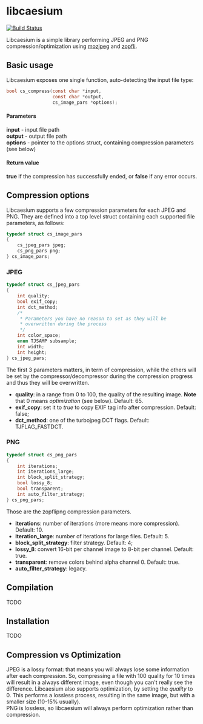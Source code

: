 # libcaesium
[![Build Status](https://travis-ci.org/Lymphatus/libcaesium.svg?branch=master)](https://travis-ci.org/Lymphatus/libcaesium)  

Libcaesium is a simple library performing JPEG and PNG compression/optimization using [mozjpeg](https://github.com/mozilla/mozjpeg) and [zopfli](https://github.com/google/zopfli).


## Basic usage

Libcaesium exposes one single function, auto-detecting the input file type:
```C
bool cs_compress(const char *input,
                 const char *output,
                 cs_image_pars *options);
```
#### Parameters
**input** - input file path  
**output** - output file path  
**options** - pointer to the options struct, containing compression parameters (see below)  

#### Return value
**true** if the compression has successfully ended, or **false** if any error occurs.

## Compression options
Libcaesium supports a few compression parameters for each JPEG and PNG.
They are defined into a top level struct containing each supported file parameters, as follows:
```C
typedef struct cs_image_pars
{
	cs_jpeg_pars jpeg;
	cs_png_pars png;
} cs_image_pars;
```
### JPEG
```C
typedef struct cs_jpeg_pars
{
	int quality;
	bool exif_copy;
	int dct_method;
	/*
	 * Parameters you have no reason to set as they will be
	 * overwritten during the process
	 */
	int color_space;
	enum TJSAMP subsample;
	int width;
	int height;
} cs_jpeg_pars;
```
The first 3 parameters matters, in term of compression, while the others will be set by the compressor/decompressor
during the compression progress and thus they will be overwritten.
- **quality**: in a range from 0 to 100, the quality of the resulting image. **Note** that 0 means _optimization_ (see below). Default: 65.
- **exif_copy**: set it to _true_ to copy EXIF tag info after compression. Default: false;
- **dct_method**: one of the turbojpeg DCT flags. Default: TJFLAG_FASTDCT.

### PNG
```C
typedef struct cs_png_pars
{
	int iterations;
	int iterations_large;
	int block_split_strategy;
	bool lossy_8;
	bool transparent;
	int auto_filter_strategy;
} cs_png_pars;
```
Those are the zopflipng compression parameters.
- **iterations**: number of iterations (more means more compression). Default: 10.
- **iteration_large**: number of iterations for large files. Default: 5.
- **block_split_strategy**: filter strategy. Default: 4;
- **lossy_8**: convert 16-bit per channel image to 8-bit per channel. Default: true.
- **transparent**: remove colors behind alpha channel 0. Default: true.
- **auto_filter_strategy**: legacy.

## Compilation
TODO

## Installation
TODO

## Compression vs Optimization
JPEG is a lossy format: that means you will always lose some information after each compression. So, compressing a file with
100 quality for 10 times will result in a always different image, even though you can't really see the difference.
Libcaesium also supports optimization, by setting the _quality_ to 0. This performs a lossless process, resulting in the same image,
but with a smaller size (10-15% usually).  
PNG is lossless, so libcaesium will always perform optimization rather than compression.